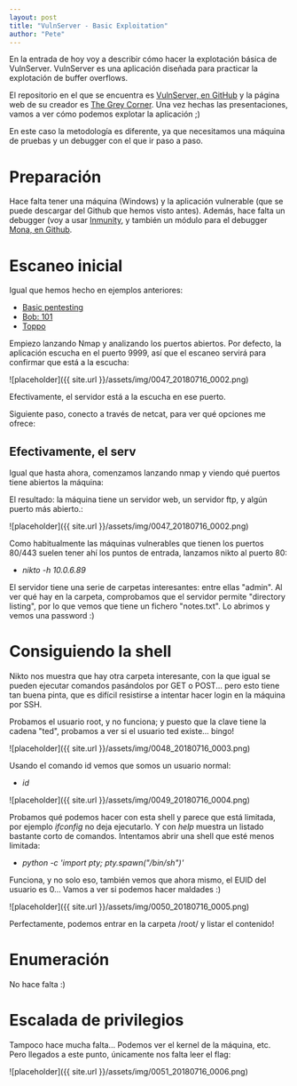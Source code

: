 ```yaml
---
layout: post
title: "VulnServer - Basic Exploitation"
author: "Pete"
---
```


En la entrada de hoy voy a describir cómo hacer la explotación básica de VulnServer. VulnServer es una aplicación diseñada para practicar la explotación de buffer overflows.

El repositorio en el que se encuentra es [VulnServer, en GitHub](https://github.com/stephenbradshaw/vulnserver) y la página web de su creador es [The Grey Corner](http://www.thegreycorner.com/). Una vez hechas las presentaciones, vamos a ver cómo podemos explotar la aplicación ;)

En este caso la metodología es diferente, ya que necesitamos una máquina de pruebas y un debugger con el que ir paso a paso. 

# Preparación

Hace falta tener una máquina (Windows) y la aplicación vulnerable (que se puede descargar del Github que hemos visto antes). Además, hace falta un debugger (voy a usar [Inmunity](https://www.immunityinc.com/products/debugger/), y también un módulo para el debugger [Mona, en Github](https://github.com/corelan/mona).

# Escaneo inicial

Igual que hemos hecho en ejemplos anteriores:
* [Basic pentesting](https://livefromsec.github.io/2018-06-04/vulnhub_walkthrough_basic_pentesting)
* [Bob: 101](https://livefromsec.github.io/2018-06-11/vulnhub_walkthrough_bob_101)
* [Toppo](https://livefromsec.github.io/2018-07-16/vulnhub_walkthrough_toppo_1)

Empiezo lanzando Nmap y analizando los puertos abiertos. Por defecto, la aplicación escucha en el puerto 9999, así que el escaneo servirá para confirmar que está a la escucha:

![placeholder]({{ site.url }}/assets/img/0047_20180716_0002.png)

Efectivamente, el servidor está a la escucha en ese puerto.

Siguiente paso, conecto a través de netcat, para ver qué opciones me ofrece:






Efectivamente, el serv
--- 

Igual que hasta ahora, comenzamos lanzando nmap y viendo qué puertos tiene abiertos la máquina:

El resultado: la máquina tiene un servidor web, un servidor ftp, y algún puerto más abierto.:

![placeholder]({{ site.url }}/assets/img/0047_20180716_0002.png)

Como habitualmente las máquinas vulnerables que tienen los puertos 80/443 suelen tener ahí los puntos de entrada, lanzamos nikto al puerto 80:

* _nikto -h 10.0.6.89_

El servidor tiene una serie de carpetas interesantes: entre ellas "admin". Al ver qué hay en la carpeta, comprobamos que el servidor permite "directory listing", por lo que vemos que tiene un fichero "notes.txt". Lo abrimos y vemos una password :)

# Consiguiendo la shell

Nikto nos muestra que hay otra carpeta interesante, con la que igual se pueden ejecutar comandos pasándolos por GET o POST... pero esto tiene tan buena pinta, que es difícil resistirse a intentar hacer login en la máquina por SSH.

Probamos el usuario root, y no funciona; y puesto que la clave tiene la cadena "ted", probamos a ver si el usuario ted existe... bingo!

![placeholder]({{ site.url }}/assets/img/0048_20180716_0003.png)

Usando el comando id vemos que somos un usuario normal:

* _id_

![placeholder]({{ site.url }}/assets/img/0049_20180716_0004.png)

Probamos qué podemos hacer con esta shell y parece que está limitada, por ejemplo _ifconfig_ no deja ejecutarlo. Y con _help_ muestra un listado bastante corto de comandos. Intentamos abrir una shell que esté menos limitada:

* _python -c 'import pty; pty.spawn("/bin/sh")'_

Funciona, y no solo eso, también vemos que ahora mismo, el EUID del usuario es 0... Vamos a ver si podemos hacer maldades :)

![placeholder]({{ site.url }}/assets/img/0050_20180716_0005.png)

Perfectamente, podemos entrar en la carpeta /root/ y listar el contenido!

# Enumeración

No hace falta :) 

# Escalada de privilegios

Tampoco hace mucha falta... Podemos ver el kernel de la máquina, etc. Pero llegados a este punto, únicamente nos falta leer el flag:

![placeholder]({{ site.url }}/assets/img/0051_20180716_0006.png)
